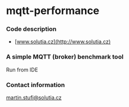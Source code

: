 # mqtt-performance
### Code description
- [www.solutia.cz](http://www.solutia.cz)


### A simple MQTT (broker) benchmark tool
Run from IDE

### Contact information
martin.stufi@solutia.cz



